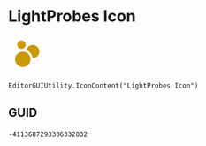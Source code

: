 # LightProbes Icon
![](/img/LightProbes%20Icon.png)

``` CSharp
EditorGUIUtility.IconContent("LightProbes Icon")
```
## GUID
```
-4113687293306332832
```
